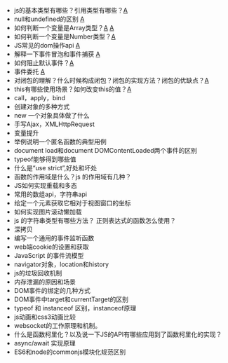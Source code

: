 * js的基本类型有哪些？引用类型有哪些？[A](https://segmentfault.com/a/1190000006752076)
* null和undefined的区别 [A](https://juejin.cn/post/6844903777506426893)
* 如何判断一个变量是Array类型？[A](https://juejin.cn/post/7075928358088867871)  [A](https://blog.csdn.net/weixin_41977619/article/details/122928845)
* 如何判断一个变量是Number类型？[A](https://www.cnblogs.com/guodefu909/p/4208758.html)
* JS常见的dom操作api [A](https://www.haorooms.com/post/js_dom_api)
* 解释一下事件冒泡和事件捕获 [A](https://zh.javascript.info/bubbling-and-capturing)
* 如何阻止默认事件？[A](https://zh.javascript.info/default-browser-action)
* 事件委托 [A](https://zh.javascript.info/event-delegation)
* 对闭包的理解？什么时候构成闭包？闭包的实现方法？闭包的优缺点？[A](https://vue3js.cn/interview/JavaScript/closure.html)
* this有哪些使用场景？如何改变this的值？[A](https://juejin.cn/post/6844903470487568398)
* call，apply，bind
* 创建对象的多种方式
* new 一个对象具体做了什么
* 手写Ajax，XMLHttpRequest
* 变量提升
* 举例说明一个匿名函数的典型用例
* document load和document DOMContentLoaded两个事件的区别
* typeof能够得到哪些值
* 什么是“use strict”,好处和坏处
* 函数的作用域是什么？js 的作用域有几种？
* JS如何实现重载和多态
* 常用的数组api，字符串api
* 给定一个元素获取它相对于视图窗口的坐标
* 如何实现图片滚动懒加载
* js 的字符串类型有哪些方法？ 正则表达式的函数怎么使用？
* 深拷贝
* 编写一个通用的事件监听函数
* web端cookie的设置和获取
* JavaScript 的事件流模型
* navigator对象，location和history
* js的垃圾回收机制
* 内存泄漏的原因和场景
* DOM事件的绑定的几种方式
* DOM事件中target和currentTarget的区别
* typeof 和 instanceof 区别，instanceof原理
* js动画和css3动画比较
* websocket的工作原理和机制。
* 什么是函数柯里化？以及说一下JS的API有哪些应用到了函数柯里化的实现？
* async/await 实现原理
* ES6和node的commonjs模块化规范区别
